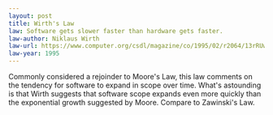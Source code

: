```yaml
---
layout: post
title: Wirth's Law
law: Software gets slower faster than hardware gets faster.
law-author: Niklaus Wirth
law-url: https://www.computer.org/csdl/magazine/co/1995/02/r2064/13rRUwInv7E
law-year: 1995
---
```


Commonly considered a rejoinder to Moore's Law, this law comments on the tendency for software to expand in scope over time. What's astounding is that Wirth suggests that software scope expands even more quickly than the exponential growth suggested by Moore. Compare to Zawinski's Law.